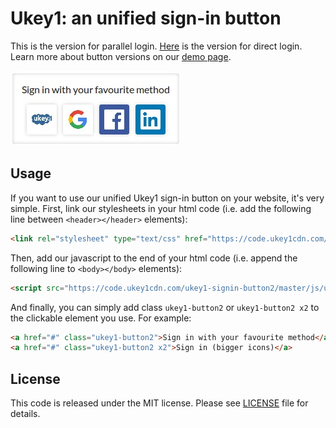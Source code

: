 # Ukey1: an unified sign-in button

This is the version for parallel login. [Here](https://github.com/asaritech/ukey1-signin-button/) is the version for direct login. 
Learn more about button versions on our [demo page](http://ukey.one/demo/).

![Ukey1 button](https://github.com/asaritech/ukey1-signin-button2/blob/master/example/button_scr.jpg)

## Usage

If you want to use our unified Ukey1 sign-in button on your website, it's very simple. 
First, link our stylesheets in your html code (i.e. add the following line between `<header></header>` elements):

```html
<link rel="stylesheet" type="text/css" href="https://code.ukey1cdn.com/ukey1-signin-button2/master/css/ukey1-button2.min.css" media="screen">
```

Then, add our javascript to the end of your html code (i.e. append the following line to `<body></body>` elements):

```html
<script src="https://code.ukey1cdn.com/ukey1-signin-button2/master/js/ukey1-button2.min.js"></script>
```

And finally, you can simply add class `ukey1-button2` or `ukey1-button2 x2` to the clickable element you use. For example:

```html
<a href="#" class="ukey1-button2">Sign in with your favourite method</a>
<a href="#" class="ukey1-button2 x2">Sign in (bigger icons)</a>
```

## License

This code is released under the MIT license. Please see [LICENSE](https://github.com/asaritech/ukey1-signin-button2/blob/master/LICENSE) file for details.
